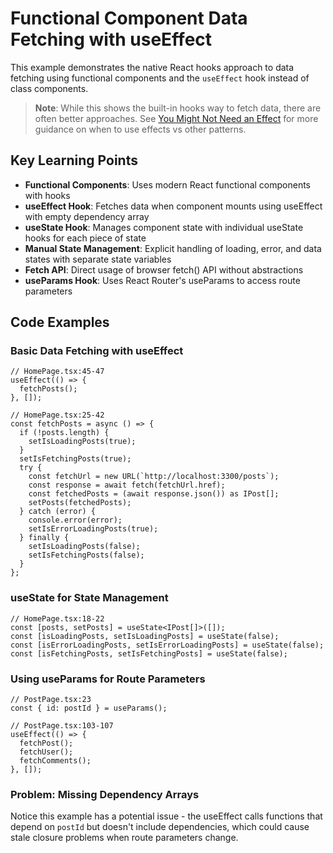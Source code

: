 # Functional Component Data Fetching with useEffect

This example demonstrates the native React hooks approach to data fetching using functional components and the `useEffect` hook instead of class components.

> **Note**: While this shows the built-in hooks way to fetch data, there are often better approaches. See [You Might Not Need an Effect](https://react.dev/learn/you-might-not-need-an-effect) for more guidance on when to use effects vs other patterns.

## Key Learning Points

- **Functional Components**: Uses modern React functional components with hooks
- **useEffect Hook**: Fetches data when component mounts using useEffect with empty dependency array
- **useState Hook**: Manages component state with individual useState hooks for each piece of state
- **Manual State Management**: Explicit handling of loading, error, and data states with separate state variables
- **Fetch API**: Direct usage of browser fetch() API without abstractions
- **useParams Hook**: Uses React Router's useParams to access route parameters

## Code Examples

### Basic Data Fetching with useEffect
```tsx
// HomePage.tsx:45-47
useEffect(() => {
  fetchPosts();
}, []);

// HomePage.tsx:25-42
const fetchPosts = async () => {
  if (!posts.length) {
    setIsLoadingPosts(true);
  }
  setIsFetchingPosts(true);
  try {
    const fetchUrl = new URL(`http://localhost:3300/posts`);
    const response = await fetch(fetchUrl.href);
    const fetchedPosts = (await response.json()) as IPost[];
    setPosts(fetchedPosts);
  } catch (error) {
    console.error(error);
    setIsErrorLoadingPosts(true);
  } finally {
    setIsLoadingPosts(false);
    setIsFetchingPosts(false);
  }
};
```

### useState for State Management
```tsx
// HomePage.tsx:18-22
const [posts, setPosts] = useState<IPost[]>([]);
const [isLoadingPosts, setIsLoadingPosts] = useState(false);
const [isErrorLoadingPosts, setIsErrorLoadingPosts] = useState(false);
const [isFetchingPosts, setIsFetchingPosts] = useState(false);
```

### Using useParams for Route Parameters
```tsx
// PostPage.tsx:23
const { id: postId } = useParams();

// PostPage.tsx:103-107
useEffect(() => {
  fetchPost();
  fetchUser();
  fetchComments();
}, []);
```

### Problem: Missing Dependency Arrays
Notice this example has a potential issue - the useEffect calls functions that depend on `postId` but doesn't include dependencies, which could cause stale closure problems when route parameters change.
